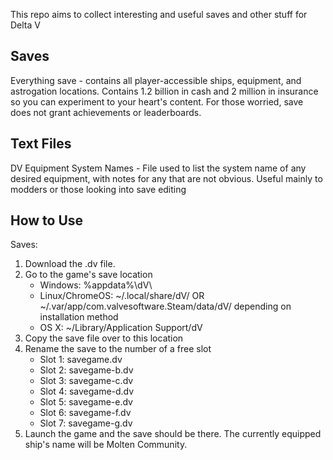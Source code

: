 This repo aims to collect interesting and useful saves and other stuff for Delta V

## Saves
Everything save - contains all player-accessible ships, equipment, and astrogation locations. Contains 1.2 billion in cash and 2 million in insurance so you can experiment to your heart's content. For those worried, save does not grant achievements or leaderboards.

## Text Files
DV Equipment System Names - File used to list the system name of any desired equipment, with notes for any that are not obvious. Useful mainly to modders or those looking into save editing

## How to Use
Saves:
1. Download the .dv file.
2. Go to the game's save location
   - Windows: %appdata%\dV\
   - Linux/ChromeOS: ~/.local/share/dV/ OR ~/.var/app/com.valvesoftware.Steam/data/dV/ depending on installation method
   - OS X: ~/Library/Application Support/dV
3. Copy the save file over to this location
4. Rename the save to the number of a free slot
   - Slot 1: savegame.dv
   - Slot 2: savegame-b.dv
   - Slot 3: savegame-c.dv
   - Slot 4: savegame-d.dv
   - Slot 5: savegame-e.dv
   - Slot 6: savegame-f.dv
   - Slot 7: savegame-g.dv
5. Launch the game and the save should be there. The currently equipped ship's name will be Molten Community.
